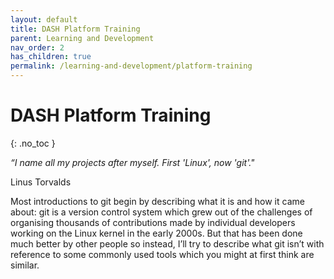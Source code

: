 ```yaml
---
layout: default
title: DASH Platform Training
parent: Learning and Development
nav_order: 2
has_children: true
permalink: /learning-and-development/platform-training
---
```


# DASH Platform Training
{: .no_toc }

_“I name all my projects after myself. First 'Linux', now 'git'."_

Linus Torvalds

Most introductions to git begin by describing what it is and how it came about: 
git is a version control system which grew out of the challenges of organising 
thousands of contributions made by individual developers working on the Linux 
kernel in the early 2000s. But that has been done much better by other people 
so instead, I’ll try to describe what git isn’t with reference to some commonly 
used tools which you might at first think are similar.
